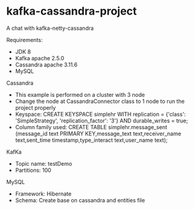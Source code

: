 # kafka-cassandra-project
A chat with kafka-netty-cassandra

Requirements:
- JDK 8
- Kafka apache 2.5.0
- Cassandra apache 3.11.6
- MySQL

Cassandra 
- This example is performed on a cluster with 3 node
- Change the node at CassandraConnector class to 1 node to run the project properly
- Keyspace:
CREATE KEYSPACE simplehr WITH replication = {'class': 'SimpleStrategy', 'replication_factor': '3'}  AND durable_writes = true;
- Column family used:
CREATE TABLE simplehr.message_sent (message_id text PRIMARY KEY,message_text text,receiver_name text,sent_time timestamp,type_interact text,user_name text);


KafKa
- Topic name: testDemo
- Partitions: 100

MySQL
- Framework: Hibernate
- Schema: Create base on cassandra and entities file
